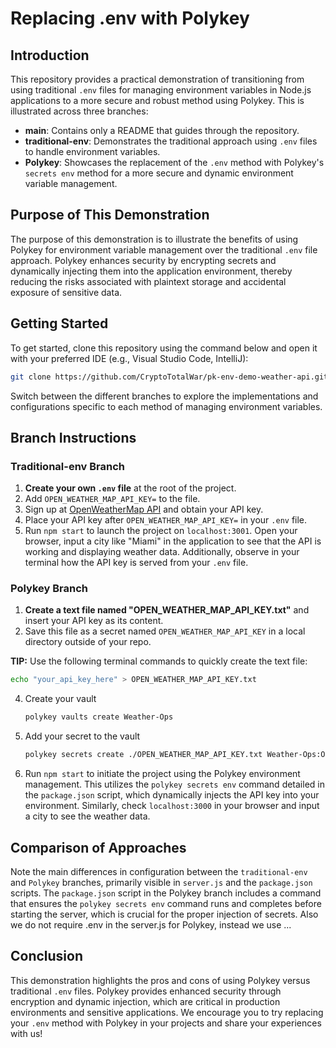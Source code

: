 # Replacing .env with Polykey

## Introduction

This repository provides a practical demonstration of transitioning from using traditional `.env` files for managing environment variables in Node.js applications to a more secure and robust method using Polykey. This is illustrated across three branches:

- **main**: Contains only a README that guides through the repository.
- **traditional-env**: Demonstrates the traditional approach using `.env` files to handle environment variables.
- **Polykey**: Showcases the replacement of the `.env` method with Polykey's `secrets env` method for a more secure and dynamic environment variable management.

## Purpose of This Demonstration

The purpose of this demonstration is to illustrate the benefits of using Polykey for environment variable management over the traditional `.env` file approach. Polykey enhances security by encrypting secrets and dynamically injecting them into the application environment, thereby reducing the risks associated with plaintext storage and accidental exposure of sensitive data.

## Getting Started

To get started, clone this repository using the command below and open it with your preferred IDE (e.g., Visual Studio Code, IntelliJ):

```bash
git clone https://github.com/CryptoTotalWar/pk-env-demo-weather-api.git
```

Switch between the different branches to explore the implementations and configurations specific to each method of managing environment variables.

## Branch Instructions

### Traditional-env Branch

1. **Create your own `.env` file** at the root of the project.
2. Add `OPEN_WEATHER_MAP_API_KEY=` to the file.
3. Sign up at [OpenWeatherMap API](https://openweathermap.org/api) and obtain your API key.
4. Place your API key after `OPEN_WEATHER_MAP_API_KEY=` in your `.env` file.
5. Run `npm start` to launch the project on `localhost:3001`. Open your browser, input a city like "Miami" in the application to see that the API is working and displaying weather data. Additionally, observe in your terminal how the API key is served from your `.env` file.

### Polykey Branch

1. **Create a text file named "OPEN_WEATHER_MAP_API_KEY.txt"** and insert your API key as its content.
2. Save this file as a secret named `OPEN_WEATHER_MAP_API_KEY` in a local directory outside of your repo.

**TIP:** Use the following terminal commands to quickly create the text file:

```bash
echo "your_api_key_here" > OPEN_WEATHER_MAP_API_KEY.txt
```

4. Create your vault
   ```bash
   polykey vaults create Weather-Ops
   ```
5. Add your secret to the vault

   ```bash
   polykey secrets create ./OPEN_WEATHER_MAP_API_KEY.txt Weather-Ops:OPEN_WEATHER_MAP_API_KEY
   ```

6. Run `npm start` to initiate the project using the Polykey environment management. This utilizes the `polykey secrets env` command detailed in the `package.json` script, which dynamically injects the API key into your environment. Similarly, check `localhost:3000` in your browser and input a city to see the weather data.

## Comparison of Approaches

Note the main differences in configuration between the `traditional-env` and `Polykey` branches, primarily visible in `server.js` and the `package.json` scripts. The `package.json` script in the Polykey branch includes a command that ensures the `polykey secrets env` command runs and completes before starting the server, which is crucial for the proper injection of secrets. Also we do not require .env in the server.js for Polykey, instead we use ...

## Conclusion

This demonstration highlights the pros and cons of using Polykey versus traditional `.env` files. Polykey provides enhanced security through encryption and dynamic injection, which are critical in production environments and sensitive applications. We encourage you to try replacing your `.env` method with Polykey in your projects and share your experiences with us!
